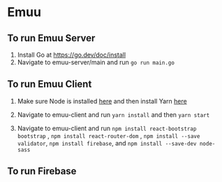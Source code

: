 # Emuu

## To run Emuu Server
1. Install Go at https://go.dev/doc/install
2. Navigate to emuu-server/main and run `go run main.go`

## To run Emuu Client
1. Make sure Node is installed [here](https://docs.npmjs.com/downloading-and-installing-node-js-and-npm) and then install Yarn [here](https://classic.yarnpkg.com/en/docs/install#windows-stable)
2. Navigate to emuu-client and run `yarn install` and then `yarn start`

3. Navigate to emuu-client and run `npm install react-bootstrap bootstrap` , `npm install react-router-dom` , `npm install --save validator`, `npm install firebase`, and `npm install --save-dev node-sass`


## To run Firebase
